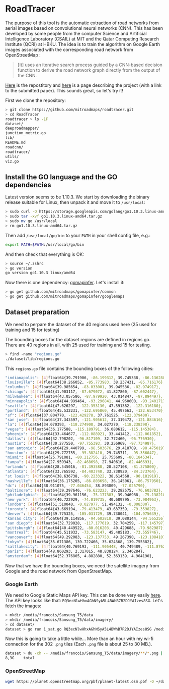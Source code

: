 # RoadTracer

The purpose of this tool is the automatic extraction of road networks from aerial images based on convolutional neural networks (CNN). This has been developed by some people from the computer Science and Artificial Intelligence Laboratory (CSAIL) at MIT and the Qatar Computing Research Institute (QCRI) at HBKU. The idea is to train the algorithm on Google Earth images associated with the corresponding road network from OpenStreetMap :
> [It] uses an iterative search process guided by a CNN-based decision function to derive the road network graph directly from the output of the CNN.

[Here](https://github.com/mitroadmaps/roadtracer) is the repostitory and [here](https://roadmaps.csail.mit.edu/roadtracer/) is a page describing the project (with a link to the submitted paper). This sounds great, so let's try it!

First we clone the repository:

```bash
> git clone https://github.com/mitroadmaps/roadtracer.git
> cd RoadTracer
roadtracer > ls -1F
dataset/
deeproadmapper/
junction_metric.go
lib/
README.md
roadcnn/
roadtracer/
utils/
viz.go
```

## Install the GO language and the GO dependencies

Latest version seems to be 1.10.3. We start by downloading the binary release suitable for Linux, then unpack it and move it to `/usr/local`:
```bash
> sudo curl -O https://storage.googleapis.com/golang/go1.10.3.linux-amd64.tar.gz
> sudo tar -xvf go1.10.3.linux-amd64.tar.gz
> sudo mv go /usr/local
> rm go1.10.3.linux-amd64.tar.gz
```
Then add `/usr/local/go/bin` to your `PATH` in your shell config file, e.g.:
```bash
export PATH=$PATH:/usr/local/go/bin
```
And then check that everything is OK:
```bash
> source ~/.zshrc
> go version
go version go1.10.3 linux/amd64
```

Now there is one dependency: [gomapinfer](https://github.com/mitroadmaps/gomapinfer/). Let's install it:

```bash
> go get github.com/mitroadmaps/gomapinfer/common
> go get github.com/mitroadmaps/gomapinfer/googlemaps
```

## Dataset preparation

We need to perpare the dataset of the 40 regions used here (25 used for training and 15 for testing)

The bounding boxes for the dataset regions are defined in regions.go. There are 40 regions in all, with 25 used for training and 15 for testing.

```bash
> find -name "regions.go"
./dataset/lib/regions.go
```

This `regions.go` file contains the bounding boxes of the following cities:

```bash
"indianapolis": [4]float64{39.791906, -86.199312, 39.745338, -86.136280},
"louisville": [4]float64{38.266052, -85.773983, 38.237431, -85.716176},
"columbus": [4]float64{39.985654, -83.033001, 39.945536, -82.974917},
"chicago": [4]float64{41.903117, -87.679072, 41.827860, -87.602447},
"milwaukee": [4]float64{43.057586, -87.979920, 43.014847, -87.894497},
"minneapolis": [4]float64{44.999464, -93.296841, 44.960608, -93.240171},
"seattle": [4]float64{47.626297, -122.353130, 47.591382, -122.316180},
"portland": [4]float64{45.532231, -122.695860, 45.497663, -122.653470},
"sf": [4]float64{37.804770, -122.429278, 37.761525, -122.379400},
"san jose": [4]float64{37.343597, -121.905612, 37.319472, -121.884616},
"la": [4]float64{34.070393, -118.274908, 34.027270, -118.238398},
"vegas": [4]float64{36.177588, -115.189791, 36.080612, -115.145384},
"phoenix": [4]float64{33.464677, -112.088921, 33.441412, -112.061852},
"dallas": [4]float64{32.798202, -96.817109, 32.772460, -96.776930},
"austin": [4]float64{30.277550, -97.755393, 30.256969, -97.734987},
"san antonio": [4]float64{29.440799, -98.503676, 29.418709, -98.475019},
"houston": [4]float64{29.772755, -95.382410, 29.745711, -95.356047},
"miami": [4]float64{25.791081, -80.212756, 25.755609, -80.184534},
"tampa": [4]float64{27.959343, -82.468698, 27.940616, -82.446693},
"orlando": [4]float64{28.545016, -81.393588, 28.527108, -81.375800},
"atlanta": [4]float64{33.765592, -84.403740, 33.738920, -84.373764},
"st louis": [4]float64{38.636738, -90.223322, 38.614568, -90.181919},
"nashville": [4]float64{36.175205, -86.803698, 36.145061, -86.757950},
"dc": [4]float64{38.911075, -77.046454, 38.893809, -77.025790},
"baltimore": [4]float64{39.297646, -76.623223, 39.282575, -76.603782},
"philadelphia": [4]float64{39.961156, -75.177383, 39.946988, -75.138210},
"new york": [4]float64{40.722929, -74.019735, 40.689795, -73.984963},
"london": [4]float64{51.510040, -0.027977, 51.494132, -0.008300},
"toronto": [4]float64{43.669194, -79.413479, 43.637359, -79.359827},
"denver": [4]float64{39.775325, -105.031729, 39.730041, -104.975639},
"kansas city": [4]float64{39.114856, -94.602818, 39.080144, -94.565256},
"san diego": [4]float64{32.729028, -117.177619, 32.704259, -117.145797},
"pittsburgh": [4]float64{40.449522, -80.016203, 40.429688, -79.982987},
"montreal": [4]float64{45.511932, -73.583147, 45.485183, -73.555746},
"vancouver": [4]float64{49.292083, -123.137753, 49.267390, -123.108410},
"tokyo": [4]float64{35.671386, 139.722466, 35.624368, 139.755382},
"saltlakecity": [4]float64{40.769193, -111.905448, 40.749489, -111.876258},
"paris": [4]float64{48.860293, 2.317015, 48.838124, 2.346284},
"amsterdam": [4]float64{52.376805, 4.882880, 52.363139, 4.904190},
```

Now that we have the bounding boxes, we need the satellite imagery from Google and the road network from OpenStreetMap.

###  Google Earth

We need to Google Static Maps API key. This can be done very easily [here](https://developers.google.com/maps/documentation/static-maps/). The API key looks like that: `RQ3ecNlwHhxAGhNSyA5L4BWhB7R2DJYAIzes8SG`. Let's fetch the images:
```bash
> mkdir /media/francois/Samsung_T5/data
> mkdir /media/francois/Samsung_T5/data/imagery/
> cd dataset/
dataset > go run 1_sat.go RQ3ecNlwHhxAGhNSyA5L4BWhB7R2DJYAIzes8SG /media/francois/Samsung_T5/data/imagery
```
Now this is going to take a little while... More than an hour with my wi-fi connection for the 302 `.png` tiles (Each `.png` file is about 25 to 30 MB.).

```bash
dataset > du -ch -- /media/francois/Samsung_T5/data/imagery/**/*.png | tail -n 1
8,3G	total
```

### OpenStreetMap

```bash
wget https://planet.openstreetmap.org/pbf/planet-latest.osm.pbf -O ~/data/planet.osm.pbf
```
